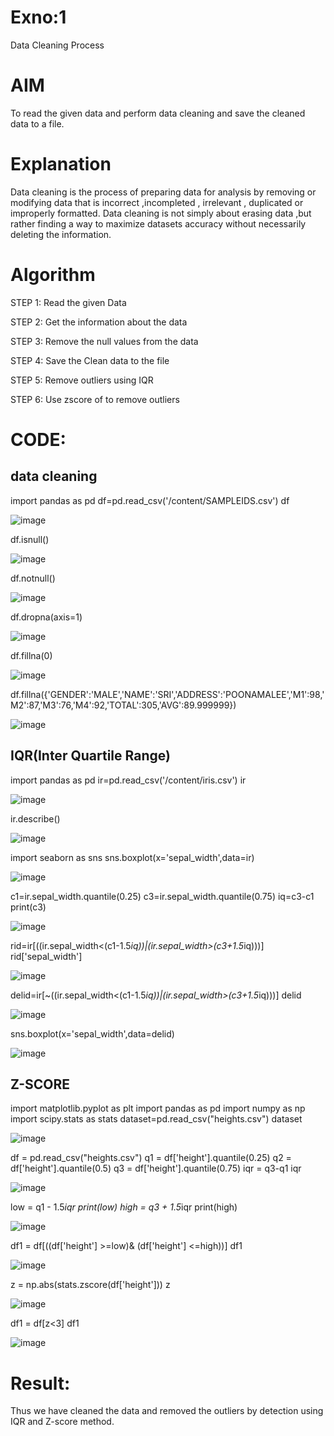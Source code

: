 # Exno:1
Data Cleaning Process

# AIM
To read the given data and perform data cleaning and save the cleaned data to a file.

# Explanation
Data cleaning is the process of preparing data for analysis by removing or modifying data that is incorrect ,incompleted , irrelevant , duplicated or improperly formatted. Data cleaning is not simply about erasing data ,but rather finding a way to maximize datasets accuracy without necessarily deleting the information.

# Algorithm
STEP 1: Read the given Data

STEP 2: Get the information about the data

STEP 3: Remove the null values from the data

STEP 4: Save the Clean data to the file

STEP 5: Remove outliers using IQR

STEP 6: Use zscore of to remove outliers


# CODE:
## data cleaning


import pandas as pd
df=pd.read_csv('/content/SAMPLEIDS.csv')
df

![image](https://github.com/user-attachments/assets/f01f82b6-b3c7-448e-937e-f5a31c3a67d8)


df.isnull()

![image](https://github.com/user-attachments/assets/0bcaceb1-5541-4716-ae5a-030ca417338b)


df.notnull()

![image](https://github.com/user-attachments/assets/e8d5f5b8-623d-4c1d-ac69-7c5b5ba71377)


df.dropna(axis=1)

![image](https://github.com/user-attachments/assets/5d709f82-aa53-4a38-8736-bf88364c330a)


df.fillna(0)

![image](https://github.com/user-attachments/assets/7d39380e-2036-4f93-a8a1-66645077e7f1)


df.fillna({'GENDER':'MALE','NAME':'SRI','ADDRESS':'POONAMALEE','M1':98,'M2':87,'M3':76,'M4':92,'TOTAL':305,'AVG':89.999999})

![image](https://github.com/user-attachments/assets/5bcb0a83-e080-48ab-aabf-128b0591a85f)

## IQR(Inter Quartile Range)

import pandas as pd
ir=pd.read_csv('/content/iris.csv')
ir

![image](https://github.com/user-attachments/assets/23a67cf1-2594-47d0-991f-23741eb2c89e)


ir.describe()

![image](https://github.com/user-attachments/assets/0efa4591-af49-4a56-8704-4786abbce157)


import seaborn as sns
sns.boxplot(x='sepal_width',data=ir)

![image](https://github.com/user-attachments/assets/c2d60711-428d-4b75-b331-28c5025471d2)


c1=ir.sepal_width.quantile(0.25)
c3=ir.sepal_width.quantile(0.75)
iq=c3-c1
print(c3)

![image](https://github.com/user-attachments/assets/18eacd98-116e-4678-8b13-ed70571ef75e)


rid=ir[((ir.sepal_width<(c1-1.5*iq))|(ir.sepal_width>(c3+1.5*iq)))]
rid['sepal_width']

![image](https://github.com/user-attachments/assets/7b5f479d-c8ea-48e2-aec3-0cd3af183ffa)


delid=ir[~((ir.sepal_width<(c1-1.5*iq))|(ir.sepal_width>(c3+1.5*iq)))]
delid

![image](https://github.com/user-attachments/assets/12e2045f-2264-4072-ace6-355ffb1d93f7)


sns.boxplot(x='sepal_width',data=delid)

![image](https://github.com/user-attachments/assets/d465ad5e-59b7-4671-a755-f4d40631c934)

## Z-SCORE


import matplotlib.pyplot as plt
import pandas as pd
import numpy as np
import scipy.stats as stats
dataset=pd.read_csv("heights.csv")
dataset            

![image](https://github.com/user-attachments/assets/8b16190c-7102-499c-b962-28225dd8d9ab)


df = pd.read_csv("heights.csv")
q1 = df['height'].quantile(0.25)
q2 = df['height'].quantile(0.5)
q3 = df['height'].quantile(0.75)
iqr = q3-q1
iqr

![image](https://github.com/user-attachments/assets/2de0ba89-f817-411a-9415-650557714d28)


low = q1 - 1.5*iqr
print(low)
high = q3 + 1.5*iqr
print(high)

![image](https://github.com/user-attachments/assets/900983bc-21b4-4665-a67a-2e5bf4a89af8)


df1 = df[((df['height'] >=low)& (df['height'] <=high))]
df1

![image](https://github.com/user-attachments/assets/6b3b5010-62a9-4967-bd75-c17bd3bec2f5)


z = np.abs(stats.zscore(df['height']))
z

![image](https://github.com/user-attachments/assets/42fdad42-7999-429c-929a-c62767b4d939)


df1 = df[z<3]
df1

![image](https://github.com/user-attachments/assets/7b7298a0-b391-40f8-b605-a39a1d704a90)


# Result:
Thus we have cleaned the data and removed the outliers by detection using IQR and Z-score method.







